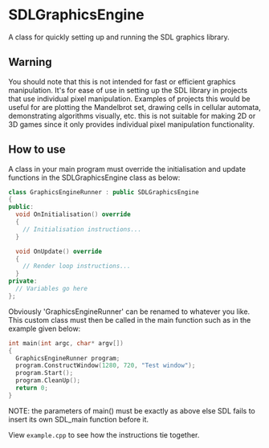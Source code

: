 # SDLGraphicsEngine
A class for quickly setting up and running the SDL graphics library.

## Warning
You should note that this is not intended for fast or efficient graphics manipulation. It's for ease of use in setting up the SDL library in projects that use individual pixel manipulation. Examples of projects this would be useful for are plotting the Mandelbrot set, drawing cells in cellular automata, demonstrating algorithms visually, etc. this is not suitable for making 2D or 3D games since it only provides individual pixel manipulation functionality.

## How to use
A class in your main program must override the initialisation and
update functions in the SDLGraphicsEngine class as below:

```cpp
class GraphicsEngineRunner : public SDLGraphicsEngine
{
public:
  void OnInitialisation() override
  {
    // Initialisation instructions...
  }

  void OnUpdate() override
  {
    // Render loop instructions...
  }
private:
  // Variables go here
};
```
Obviously 'GraphicsEngineRunner' can be renamed to whatever you like. This custom class must then be called in the main function such as
in the example given below:

```cpp
int main(int argc, char* argv[])
{
  GraphicsEngineRunner program;
  program.ConstructWindow(1280, 720, "Test window");
  program.Start();
  program.CleanUp();
  return 0;
}
```

NOTE: the parameters of main() must be exactly as above else SDL
fails to insert its own SDL_main function before it.

View `example.cpp` to see how the instructions tie together.

